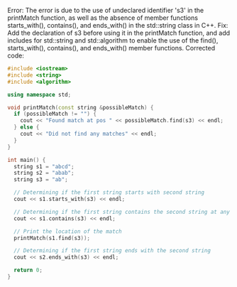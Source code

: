 Error: The error is due to the use of undeclared identifier 's3' in the printMatch function, as well as the absence of member functions starts_with(), contains(), and ends_with() in the std::string class in C++.
Fix: Add the declaration of s3 before using it in the printMatch function, and add includes for std::string and std::algorithm to enable the use of the find(), starts_with(), contains(), and ends_with() member functions.
Corrected code:
```cpp
#include <iostream>
#include <string>
#include <algorithm>

using namespace std;

void printMatch(const string &possibleMatch) {
  if (possibleMatch != "") {
    cout << "Found match at pos " << possibleMatch.find(s3) << endl;
  } else {
    cout << "Did not find any matches" << endl;
  }
}

int main() {
  string s1 = "abcd";
  string s2 = "abab";
  string s3 = "ab";

  // Determining if the first string starts with second string
  cout << s1.starts_with(s3) << endl;

  // Determining if the first string contains the second string at any location
  cout << s1.contains(s3) << endl;

  // Print the location of the match
  printMatch(s1.find(s3));

  // Determining if the first string ends with the second string
  cout << s2.ends_with(s3) << endl;

  return 0;
}
```

